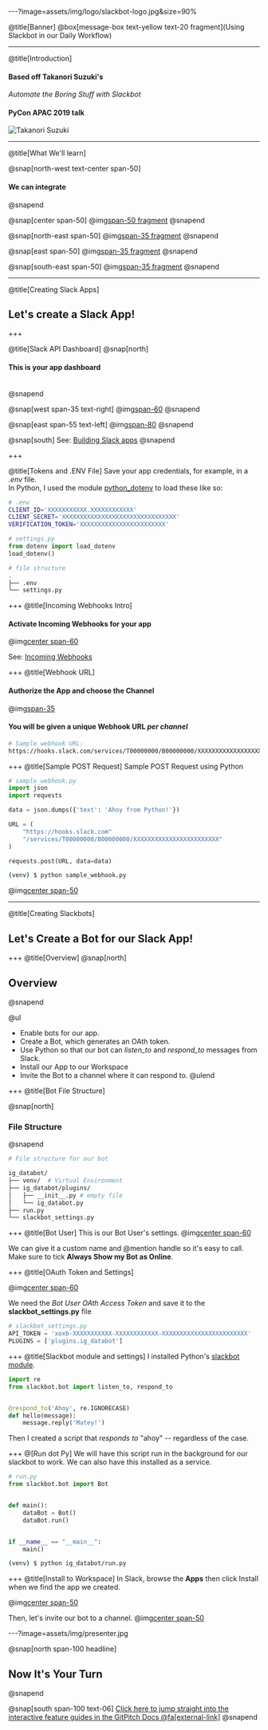 ---?image=assets/img/logo/slackbot-logo.jpg&size=90%

@title[Banner]
@box[message-box text-yellow text-20 fragment](Using Slackbot in our Daily Workflow)

---
@title[Introduction]
#### Based off **Takanori Suzuki's**
*Automate the Boring Stuff with Slackbot*
#### PyCon APAC 2019 talk

![Takanori Suzuki](assets/img/takanory.jpg)

---
@title[What We'll learn]

@snap[north-west text-center span-50]
#### We can integrate
@snapend

@snap[center span-50]
@img[span-50 fragment](assets/img/logo/slack-logo.png)
@snapend

@snap[north-east span-50]
@img[span-35 fragment](assets/img/logo/jira-logo.png)
@snapend

@snap[east span-50]
@img[span-35 fragment](assets/img/logo/python-logo.png)
@snapend

@snap[south-east span-50]
@img[span-35 fragment](assets/img/logo/shebang-logo.png)
@snapend

---
@title[Creating Slack Apps]

## Let's create a Slack App!

+++

@title[Slack API Dashboard]
@snap[north]
#### This is your app dashboard
<br />
@snapend

@snap[west span-35 text-right]
@img[span-60](https://puu.sh/D1yjy/790b023b66.png)
@snapend

@snap[east span-55 text-left]
@img[span-80](https://puu.sh/D1vRL/66ea9878e9.png)
@snapend

@snap[south]
See: [Building Slack apps](https://api.slack.com/slack-apps)
@snapend

+++

@title[Tokens and .ENV File]
Save your app credentials, for example, in a *.env* file. <br />
In Python, I used the module [python_dotenv](https://github.com/theskumar/python-dotenv) to load these like so:

```Bash
# .env
CLIENT_ID='XXXXXXXXXXX.XXXXXXXXXXXX'
CLIENT_SECRET='XXXXXXXXXXXXXXXXXXXXXXXXXXXXXXXX'
VERIFICATION_TOKEN='XXXXXXXXXXXXXXXXXXXXXXXX'
```
```Python
# settings.py
from dotenv import load_dotenv
load_dotenv()
```
```Bash
# file structure
.
├── .env
└── settings.py
```

+++
@title[Incoming Webhooks Intro]
#### Activate Incoming Webhooks for your app
@img[center span-60](https://puu.sh/D1xTn/b301770221.png)

See: [Incoming Webhooks](https://api.slack.com/incoming-webhooks)

+++
@title[Webhook URL]
#### Authorize the App and choose the Channel
@img[span-35](https://puu.sh/D1xZX/958aca4ec9.png)

#### You will be given a **unique Webhook URL** *per channel*
```Bash
# Sample webhook URL:
https://hooks.slack.com/services/T00000000/B00000000/XXXXXXXXXXXXXXXXXXXXXXXX
```

+++
@title[Sample POST Request]
Sample POST Request using Python
```Python
# sample_webhook.py
import json
import requests

data = json.dumps({'text': 'Ahoy from Python!'})

URL = (
    "https://hooks.slack.com"
    "/services/T00000000/B00000000/XXXXXXXXXXXXXXXXXXXXXXXX"
)

requests.post(URL, data=data)
```
```Bash
(venv) $ python sample_webhook.py
```
@img[center span-50](https://puu.sh/D1ybm/da5515bfb4.png)

---
@title[Creating Slackbots]

## Let's Create a Bot for our Slack App!

+++
@title[Overview]
@snap[north]
## Overview
@snapend

@ul
- Enable bots for our app.
- Create a Bot, which generates an OAth token.
- Use Python so that our bot can *listen_to* and *respond_to* messages from Slack.
- Install our App to our Workspace
- Invite the Bot to a channel where it can respond to.
@ulend

+++
@title[Bot File Structure]

@snap[north]
### File Structure
@snapend

```Bash
# File structure for our bot

ig_databot/
├── venv/  # Virtual Environment
├── ig_databot/plugins/
│   ├── __init__.py # empty file
│   └── ig_databot.py
├── run.py
└── slackbot_settings.py
```

+++
@title[Bot User]
This is our Bot User's settings.
@img[center span-60](https://puu.sh/D1DPe/03cce07104.png)

We can give it a custom name and @mention handle so it's easy to call.
Make sure to tick **Always Show my Bot as Online**.

+++
@title[OAuth Token and Settings]

@img[center span-60](https://puu.sh/D1Epy/2d46cd61c5.png)

We need the *Bot User OAth Access Token* and save it to the **slackbot_settings.py** file
```Python
# slackbot_settings.py
API_TOKEN = 'xoxb-XXXXXXXXXXX-XXXXXXXXXXXX-XXXXXXXXXXXXXXXXXXXXXXXX'
PLUGINS = ['plugins.ig_databot']
```

+++
@title[Slackbot module and settings]
I installed Python's [slackbot module](https://github.com/lins05/slackbot).

```Python
import re
from slackbot.bot import listen_to, respond_to


@respond_to('Ahoy', re.IGNORECASE)
def hello(message):
    message.reply('Matey!')
```
Then I created a script that *responds to* "ahoy" -- regardless of the case.

+++
@[Run dot Py]
We will have this script run in the background for our slackbot to work.
We can also have this installed as a service.
```Python
# run.py
from slackbot.bot import Bot


def main():
    dataBot = Bot()
    dataBot.run()


if __name__ == "__main__":
    main()
```
```Bash
(venv) $ python ig_databot/run.py
```

+++
@title[Install to Workspace]
In Slack, browse the  **Apps** then click Install when we find the app we created.

@img[center span-50](https://puu.sh/D1F4V/790902f4a1.png)

Then, let's invite our bot to a channel.
@img[center span-50](https://puu.sh/D1F8A/2144761f88.png)

---?image=assets/img/presenter.jpg

@snap[north span-100 headline]
## Now It's Your Turn
@snapend

@snap[south span-100 text-06]
[Click here to jump straight into the interactive feature guides in the GitPitch Docs @fa[external-link]](https://gitpitch.com/docs/getting-started/tutorial/)
@snapend
